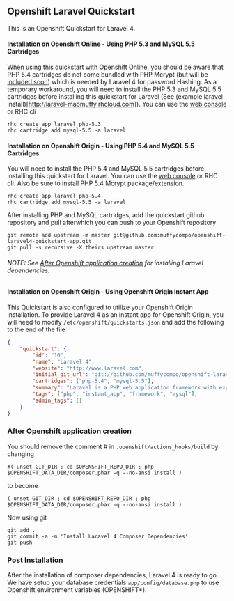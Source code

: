 ## Openshift Laravel Quickstart
This is an Openshift Quickstart for Laravel 4.

#### Installation on Openshift Online - Using PHP 5.3 and MySQL 5.5 Cartridges
When using this quickstart with Openshift Online, you should be aware that PHP 5.4 cartridges do not come bundled with PHP Mcrypt (but will be [included soon](https://trello.com/c/iDrhIUof/136-php-5-4-support-mcrypt-extension)) which is needed by Laravel 4 for password Hashing. As a temporary workaround, you will need to install the PHP 5.3 and MySQL 5.5 cartridges before installing this quickstart for Laravel (See (example laravel install)[http://laravel-maomuffy.rhcloud.com]). You can use the [web console](https://openshift.redhat.com/app/console/applications) or RHC cli

```shell
rhc create app laravel php-5.3
rhc cartridge add mysql-5.5 -a laravel
```

#### Installation on Openshift Origin - Using PHP 5.4 and MySQL 5.5 Cartridges
You will need to install the PHP 5.4 and MySQL 5.5 cartridges before installing this quickstart for Laravel. You can use the [web console](https://openshift.redhat.com/app/console/applications) or RHC cli. Also be sure to install PHP 5.4 Mcrypt package/extension.

```shell
rhc create app laravel php-5.4
rhc cartridge add mysql-5.5 -a laravel
```

After installing PHP and MySQL cartridges, add the quickstart github repository and pull afterwhich you can push to your Openshift repository

```shell
git remote add upstream -m master git@github.com:muffycompo/openshift-laravel4-quickstart-app.git
git pull -s recursive -X theirs upstream master
```
###### NOTE: See [After Openshift application creation](https://github.com/muffycompo/openshift-laravel4-quickstart-app#after-openshift-application-creation) for installing Laravel dependencies.

#### Installation on Openshift Origin - Using Openshift Origin Instant App
This Quickstart is also configured to utilize your Openshift Origin installation. To provide Laravel 4 as an instant app for Openshift Origin, you will need to modify `/etc/openshift/quickstarts.json` and add the following to the end of the file

```json
{
	"quickstart": {
		"id": "10",
		"name": "Laravel 4",
		"website": "http://www.laravel.com",
		"initial_git_url": "git://github.com/muffycompo/openshift-laravel4-quickstart-app.git",
		"cartridges": ["php-5.4", "mysql-5.5"],
		"summary": "Laravel is a PHP web application framework with expressive, elegant syntax.",
		"tags": ["php", "instant_app", "framework", "mysql"],
		"admin_tags": []
	}
}
```

### After Openshift application creation
You should remove the comment # in `.openshift/actions_hooks/build` by changing
```shell
#( unset GIT_DIR ; cd $OPENSHIFT_REPO_DIR ; php $OPENSHIFT_DATA_DIR/composer.phar -q --no-ansi install )
```
to become
```shell
( unset GIT_DIR ; cd $OPENSHIFT_REPO_DIR ; php $OPENSHIFT_DATA_DIR/composer.phar -q --no-ansi install )
```
Now using git
```shell
git add .
git commit -a -m 'Install Laravel 4 Composer Dependencies'
git push
```
### Post Installation
After the installation of composer dependencies, Laravel 4 is ready to go. We have setup your database credentials `app/config/database.php` to use Openshift environment variables (OPENSHIFT*).